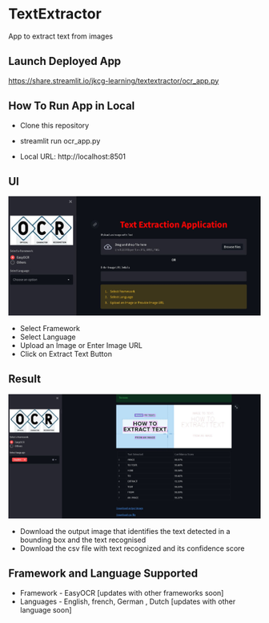 # TextExtractor
App to extract text from images

## Launch Deployed App

https://share.streamlit.io/jkcg-learning/textextractor/ocr_app.py

## How To Run App in Local

- Clone this repository

- streamlit run ocr_app.py

- Local URL: http://localhost:8501

## UI

![UI](app_files/app_UI.jpeg)

- Select Framework
- Select Language
- Upload an Image or Enter Image URL
- Click on Extract Text Button

## Result

![Result](app_files/app_result.jpeg)

- Download the output image that identifies the text detected in a bounding box and the text recognised
- Download the csv file with text recognized and its confidence score

## Framework and Language Supported

- Framework - EasyOCR [updates with other frameworks soon]
- Languages - English, french, German , Dutch [updates with other language soon]
